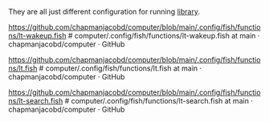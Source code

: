 They are all just different configuration for running [library](https://github.com/chapmanjacobd/library).

https://github.com/chapmanjacobd/computer/blob/main/.config/fish/functions/lt-wakeup.fish  # computer/.config/fish/functions/lt-wakeup.fish at main · chapmanjacobd/computer · GitHub

https://github.com/chapmanjacobd/computer/blob/main/.config/fish/functions/lt.fish  # computer/.config/fish/functions/lt.fish at main · chapmanjacobd/computer · GitHub

https://github.com/chapmanjacobd/computer/blob/main/.config/fish/functions/lt-search.fish  # computer/.config/fish/functions/lt-search.fish at main · chapmanjacobd/computer · GitHub
